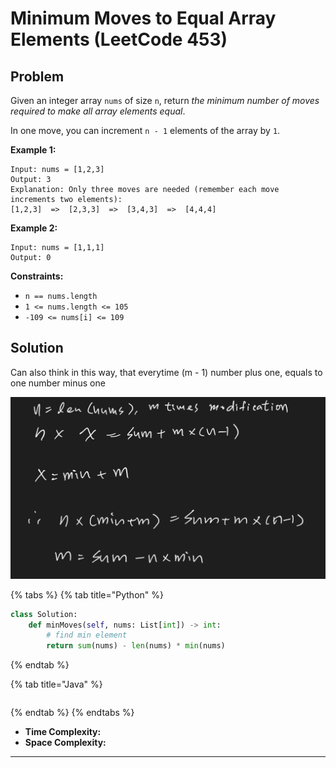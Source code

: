 # Minimum Moves to Equal Array Elements (LeetCode 453)

## Problem

Given an integer array `nums` of size `n`, return _the minimum number of moves required to make all array elements equal_.

In one move, you can increment `n - 1` elements of the array by `1`.

&#x20;

**Example 1:**

```
Input: nums = [1,2,3]
Output: 3
Explanation: Only three moves are needed (remember each move increments two elements):
[1,2,3]  =>  [2,3,3]  =>  [3,4,3]  =>  [4,4,4]
```

**Example 2:**

```
Input: nums = [1,1,1]
Output: 0
```

&#x20;

**Constraints:**

* `n == nums.length`
* `1 <= nums.length <= 105`
* `-109 <= nums[i] <= 109`



## Solution&#x20;

Can also think in this way, that everytime (m - 1) number plus one, equals to one number minus one

![](<../../.gitbook/assets/Screen Shot 2021-11-06 at 1.50.34 PM.png>)

{% tabs %}
{% tab title="Python" %}
```python
class Solution:
    def minMoves(self, nums: List[int]) -> int:
        # find min element
        return sum(nums) - len(nums) * min(nums)
```
{% endtab %}

{% tab title="Java" %}
```java
```
{% endtab %}
{% endtabs %}

* **Time Complexity:**
* **Space Complexity:**

****
